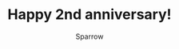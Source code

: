 ---
layout: post
title:  "Happy 2nd anniversary!"
author: Sparrow
categories: [ Anniversary ]
image: assets/images/2nd_anni.png
---